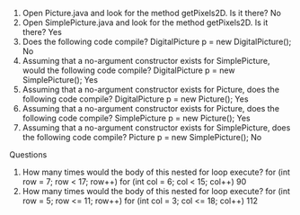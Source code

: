 1. Open Picture.java and look for the method getPixels2D. Is it there?
No
2. Open SimplePicture.java and look for the method getPixels2D. Is it there?
Yes
3. Does the following code compile?
         DigitalPicture p = new DigitalPicture();
No
4. Assuming that a no-argument constructor exists for SimplePicture, would the following
code compile?
         DigitalPicture p = new SimplePicture();
Yes
5. Assuming that a no-argument constructor exists for Picture, does the following code
compile?
         DigitalPicture p = new Picture();
Yes
6. Assuming that a no-argument constructor exists for Picture, does the following code
compile?
         SimplePicture p = new Picture();
Yes
7. Assuming that a no-argument constructor exists for SimplePicture, does the following
code compile?
         Picture p = new SimplePicture();
No

Questions
1. How many times would the body of this nested for loop execute? for (int row = 7; row < 17; row++)
         for (int col = 6; col < 15; col++)
90
2. How many times would the body of this nested for loop execute?
       for (int row = 5; row <= 11; row++)
         for (int col = 3; col <= 18; col++)
112
